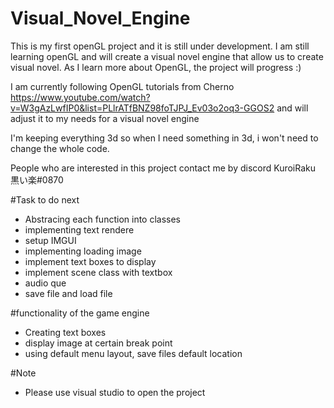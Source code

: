 # Visual_Novel_Engine
This is my first openGL project and it is still under development. 
I am still learning  openGL and will create a visual novel engine that allow us to create visual novel. As I learn more about OpenGL, the project will progress :) 


I am currently following OpenGL tutorials from Cherno https://www.youtube.com/watch?v=W3gAzLwfIP0&list=PLlrATfBNZ98foTJPJ_Ev03o2oq3-GGOS2
and will adjust it to my needs for a visual novel engine


I'm keeping everything 3d so when I need something in 3d, i won't need to change the whole code.


People who are interested in this project contact me by discord KuroiRaku 黒い楽#0870


#Task to do next
 - Abstracing each function into classes
 - implementing text rendere
 - setup IMGUI
 - implementing loading image
 - implement text boxes to display
 - implement scene class with textbox
 - audio que 
 - save file and load file

#functionality of the game engine
 - Creating text boxes
 - display image at certain break point 
 - using default menu layout, save files default location


#Note
- Please use visual studio to open the project 

